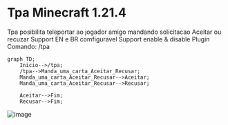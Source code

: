 # Tpa Minecraft 1.21.4

Tpa posibilita teleportar ao jogador amigo mandando 
solicitacao Aceitar ou recuzar
Support EN e BR comfiguravel
Support enable & disable Plugin
Comando: /tpa <name>

```mermaid
graph TD;
    Inicio-->/tpa;
    /tpa-->Manda_uma_carta_Aceitar_Recusar;
    Manda_uma_carta_Aceitar_Recusar-->Aceitar;
    Manda_uma_carta_Aceitar_Recusar-->Recusar;

    Aceitar-->Fim;
    Recusar-->Fim;
```

![image](https://github.com/user-attachments/assets/49b0a862-daa5-418b-8bea-14bf1c3dec4e)


